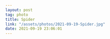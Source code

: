 ```yaml
---
layout: post
tag: photo
title: Spider
link: "/assets/photos/2021-09-19-Spider.jpg"
date: 2021-09-19 23:06:01
---
```

